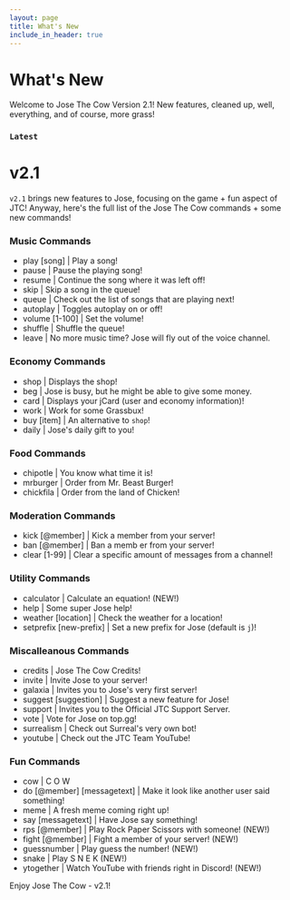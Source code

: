 ```yaml
---
layout: page
title: What's New
include_in_header: true
---
```

<link rel="icon" href="https://i.postimg.cc/J7P6hmzT/josethecowicon.png" type="image/x-icon" />

# What's New
Welcome to Jose The Cow Version 2.1! New features, cleaned up, well, everything, and of course, more grass!

### `Latest`
# **v2.1**
`v2.1` brings new features to Jose, focusing on the game + fun aspect of JTC! Anyway, here's the full list of the Jose The Cow commands + some new commands!

### Music Commands
- play [song] | Play a song!
- pause | Pause the playing song!
- resume | Continue the song where it was left off!
- skip | Skip a song in the queue!
- queue | Check out the list of songs that are playing next!
- autoplay | Toggles autoplay on or off!
- volume [1-100] | Set the volume!
- shuffle | Shuffle the queue!
- leave | No more music time? Jose will fly out of the voice channel.

### Economy Commands
- shop | Displays the shop!
- beg | Jose is busy, but he might be able to give some money.
- card | Displays your jCard (user and economy information)!
- work | Work for some Grassbux!
- buy [item] | An alternative to `shop`!
- daily | Jose's daily gift to you!

### Food Commands
- chipotle | You know what time it is!
- mrburger | Order from Mr. Beast Burger!
- chickfila | Order from the land of Chicken!

### Moderation Commands
- kick [@member] | Kick a member from your server!
- ban [@member] | Ban a memb er from your server!
- clear [1-99] | Clear a specific amount of messages from a channel!

### Utility Commands
- calculator | Calculate an equation! (NEW!)
- help | Some super Jose help!
- weather [location] | Check the weather for a location!
- setprefix [new-prefix] | Set a new prefix for Jose (default is `j`)!

### Miscalleanous Commands
- credits | Jose The Cow Credits!
- invite | Invite Jose to your server!
- galaxia | Invites you to Jose's very first server!
- suggest [suggestion] | Suggest a new feature for Jose!
- support | Invites you to the Official JTC Support Server.
- vote | Vote for Jose on top.gg!
- surrealism | Check out Surreal's very own bot!
- youtube | Check out the JTC Team YouTube!

### Fun Commands
- cow | C O W 
- do [@member] [messagetext] | Make it look like another user said something!
- meme | A fresh meme coming right up!
- say [messagetext] | Have Jose say something!
- rps [@member] | Play Rock Paper Scissors with someone! (NEW!)
- fight [@member] | Fight a member of your server! (NEW!)
- guessnumber | Play guess the number! (NEW!)
- snake | Play S N E K (NEW!)
- ytogether | Watch YouTube with friends right in Discord! (NEW!)


Enjoy Jose The Cow - v2.1!
